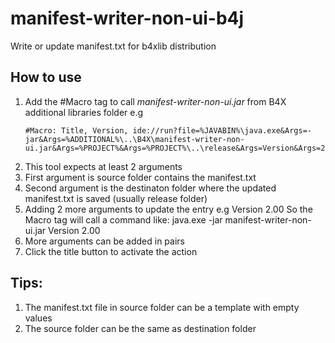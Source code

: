 # manifest-writer-non-ui-b4j

Write or update manifest.txt for b4xlib distribution

## How to use
1. Add the #Macro tag to call *manifest-writer-non-ui.jar* from B4X additional libraries folder
   e.g
   ```B4X
   #Macro: Title, Version, ide://run?file=%JAVABIN%\java.exe&Args=-jar&Args=%ADDITIONAL%\..\B4X\manifest-writer-non-ui.jar&Args=%PROJECT%&Args=%PROJECT%\..\release&Args=Version&Args=2.00
   ```
2. This tool expects at least 2 arguments
3. First argument is source folder contains the manifest.txt
4. Second argument is the destinaton folder where the updated manifest.txt is saved (usually release folder)
5. Adding 2 more arguments to update the entry
   e.g Version 2.00
   So the Macro tag will call a command like:
   java.exe -jar manifest-writer-non-ui.jar <source path> <release path> Version 2.00
6. More arguments can be added in pairs
7. Click the title button to activate the action

## Tips:
1. The manifest.txt file in source folder can be a template with empty values
2. The source folder can be the same as destination folder
